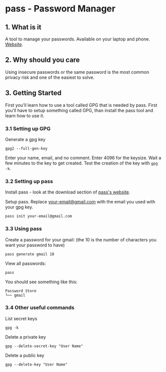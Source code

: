 # pass - Password Manager

## 1. What is it
A tool to manage your passwords. Available on your laptop and phone. [Website](https://www.passwordstore.org/).

## 2. Why should you care
Using insecure passwords or the same password is the most common privacy risk and one of the easiest to solve.

## 3. Getting Started
First you'll learn how to use a tool called GPG that is needed by pass.
First you'll have to setup something called GPG, than install the pass tool and learn how to use it.

### 3.1 Setting up GPG
Generate a gpg key
```
gpg2 --full-gen-key
```

Enter your name, email, and no comment. Enter 4096 for the keysize. Wait a few minutes to the key to get created.
Test the creation of the key with `gpg -k`.

### 3.2 Setting up pass
Install pass - look at the download section of [pass's website](https://www.passwordstore.org/).

Setup pass. Replace your-email@gmail.com with the email you used with your gpg key.
```
pass init your-email@gmail.com
```

### 3.3 Using pass
Create a password for your gmail: (the 10 is the number of characters you want your password to have)
```
pass generate gmail 10
```

View all passwords:
```
pass
```

You should see something like this:
```
Password Store
└── gmail
```

### 3.4 Other useful commands
List secret keys
```
gpg -k
```

Delete a private key
```
gpg --delete-secret-key "User Name"
```

Delete a public key
```
gpg --delete-key "User Name"
```
